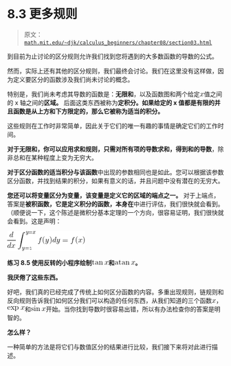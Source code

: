 # 8.3 更多规则

> 原文： [`math.mit.edu/~djk/calculus_beginners/chapter08/section03.html`](http://math.mit.edu/~djk/calculus_beginners/chapter08/section03.html)

到目前为止讨论的区分规则允许我们找到您将遇到的大多数函数的导数的公式。

然而，实际上还有其他的区分规则，我们最终会讨论。我们在这里没有这样做，因为定义要区分的函数涉及我们尚未讨论的概念。

特别是，我们尚未考虑其导数的函数是：**无限和**，以及函数图和两个给定![](img/tex-9dd4e461268c8034f5c8564e155c67a6.gif)值之间的 x 轴之间的**区域。** 后面这类东西被称为**定积分。如果给定的 x 值都是有限的并且函数是从上方和下方限定的，那么它被称为适当的积分。**

这些规则在工作时非常简单，因此关于它们的唯一有趣的事情是确定它们的工作时间。

**对于无限和，你可以应用求和规则，只需对所有项的导数求和，得到和的导数**，除非总和在某种程度上变为无穷大。

**对于区分函数的适当积分与该函数**中出现的参数相同也是如此。您可以根据该参数区分函数，并找到结果的积分，如果有意义的话，并且问题中没有潜在的无穷大。

**您还可以将变量区分为变量，该变量是定义它的区域的端点之一。** 对于上端点，答案是**被积函数，它是定义积分的函数，本身在**中进行评估，我们很快就会看到。 （顺便说一下，这个陈述是微积分基本定理的一个方向，很容易证明，我们很快就会看到。这是声明：

![](img/tex-a877dc94a32a308d6bf4a34ecc702ab4.gif)

**练习 8.5 使用反转的小程序绘制![](img/tex-400dfd88c178b120ea1abbe3101c5945.gif)和![](img/tex-ca51fe86fd5b9a8b85c7642a8d460cb4.gif)。**

**我厌倦了这些东西。**

好吧，我们真的已经完成了传统上如何区分函数的内容。多重出现规则，链规则和反向规则告诉我们如何区分我们可以构造的任何东西，从我们知道的三个函数![](img/tex-9dd4e461268c8034f5c8564e155c67a6.gif)，![](img/tex-d2d9ff050c6216f119106a42e9624e9f.gif)和![](img/tex-cdba58911c590ced3e2435dfa39f6873.gif)开始。当你找到导数时很容易出错，所以有办法检查你的答案是明智的。

**怎么样？**

一种简单的方法是将它们与数值区分的结果进行比较，我们接下来将对此进行描述。